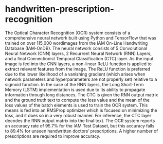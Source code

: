 # handwritten-prescription-recognition
The Optical Character Recognition (OCR) system consists of a comprehensive neural network built using Python and TensorFlow that was trained on over 115,000 wordimages from the IAM On-Line Handwriting Database (IAM-OnDB). The neural network consists of 5 Convolutional Neural Network (CNN) layers, 2 Recurrent Neural Network (RNN) Layers, and a final Connectionist Temporal Classification (CTC) layer. As the input image is fed into the CNN layers, a non-linear ReLU function is applied to extract relevant features from the image. The ReLU function is preferred due to the lower likelihood of a vanishing gradient (which arises when network parameters and hyperparameters are not properly set) relative to a sigmoid function. In the case of the RNN layers, the Long Short-Term Memory (LSTM) implementation is used due to its ability to propagate information through long distances. The CTC is given the RNN output matrix and the ground truth text to compute the loss value and the mean of the loss values of the batch elements is used to train the OCR system. This means is fed into an RMSProp optimizer which is focused on minimizing the loss, and it does so in a very robust manner. For inference, the CTC layer decodes the RNN output matrix into the final text. The OCR system reports an accuracy rate of 95.7% for the IAM Test Dataset, but this accuracy falls to 89.4% for unseen handwritten doctors’ prescriptions. 
A higher number of prescriptions are required to improve accuracy. 
